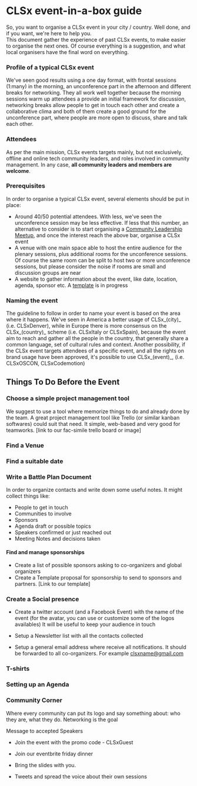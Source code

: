 # CLSx event-in-a-box guide

So, you want to organise a CLSx event in your city / country. Well done, and if you want, we're here to help you.  
This document gather the experience of past CLSx events, to make easier to organise the next ones. Of course everything is a suggestion, and what local organisers have the final word on everything.

### Profile of a typical CLSx event

We've seen good results using a one day format, with frontal sessions \(1:many\) in the morning, an unconference part in the afternoon and different breaks for networking. They all work well together because the morning sessions warm up attendees a provide an initial framework for discussion, networking breaks allow people to get in touch each other and create a collaborative clima and both of them create a good ground for the unconference part, where people are more open to discuss, share and talk each other.

### Attendees

As per the main mission, CLSx events targets mainly, but not exclusively, offline and online tech community leaders, and roles involved in community management. In any case, **all community leaders and members are welcome**.

### Prerequisites

In order to organise a typical CLSx event, several elements should be put in place:

* Around 40/50 potential attendees. With less, we've seen the unconference session may be less effective. If less that this number, an alternative to consider is to start organising a [Community Leadership Meetup](meetup.md), and once the interest reach the above bar, organise a CLSx event
* A venue with one main space able to host the entire audience for the plenary sessions, plus additional rooms for the unconference sessions. Of course the same room can be split to host two or more unconference sessions, but please consider the noise if rooms are small and discussion groups are near
* A website to gather information about the event, like date, location, agenda, sponsor etc. A [template](site-template.md) is in progress

### Naming the event

The guideline to follow in order to name your event is based on the area where it happens. We've seen in America a better usage of CLSx_\(city\)_ \(i.e. CLSxDenver\), while in Europe there is more consensus on the CLSx_\(country\)_ scheme \(i.e. CLSxItaly or CLSxSpain\), because the event aim to reach and gather all the people in the country, that generally share a common language, set of cultural rules and context. Another possibility, if the CLSx event targets attendees of a specific event, and all the rights on brand usage have been approved, it's possible to use CLSx_\(event\)_, \(i.e. CLSxOSCON, CLSxCodemotion\)

## Things To Do Before the Event

### Choose a simple project management tool

We suggest to use a tool where memorize things to do and already done by the team. A great project management tool like Trello \(or similar kanban softwares\) could suit that need. It simple, web-based and very good for teamworks. \[link to our fac-simile trello board or image\]

### Find a Venue

### Find a suitable date

### Write a Battle Plan Document

In order to organize contacts and write down some useful notes. It might collect things like:

* People to get in touch
* Communities to involve
* Sponsors
* Agenda draft or possible topics
* Speakers confirmed or just reached out
* Meeting Notes and decisions taken

#### Find and manage sponsorships

* Create a list of possible sponsors asking to co-organizers and global organizers
* Create a Template proposal for sponsorship to send to sponsors and partners. \[Link to our template\]

### Create a Social presence

* Create a twitter account \(and a Facebook Event\) with the name of the event \(for the avatar, you can use or customize some of the logos availables\) It will be useful to keep your audience in touch

* Setup a Newsletter list with all the contacts collected

* Setup a general email address where receive all notifications. It should be forwarded to all co-organizers. For example clsxname@gmail.com 

### T-shirts

### Setting up an Agenda

### Community Corner

Where every community can put its logo and say something about: who they are, what they do. Networking is the goal

Message to accepted Speakers

* Join the event with the promo code - CLSxGuest

* Join our eventbrite friday dinner

* Bring the slides with you.

* Tweets and spread the voice about their own sessions





